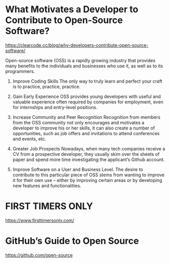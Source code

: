 # What Motivates a Developer to Contribute to Open-Source Software?
https://clearcode.cc/blog/why-developers-contribute-open-source-software/

Open-source software (OSS) is a rapidly growing industry that provides many benefits to the individuals and businesses 
who use it, as well as to its programmers.

1. Improve Coding Skills
The only way to truly learn and perfect your craft is to practice, practice, practice.

2. Gain Early Experience
OSS provides young developers with useful and valuable experience often required by companies for employment, even for 
internships and entry-level positions.

3. Increase Community and Peer Recognition
Recognition from members from the OSS community not only encourages and motivates a developer to improve his or her 
skills, it can also create a number of opportunities, such as job offers and invitations to attend conferences 
and events, etc.

4. Greater Job Prospects
Nowadays, when many tech companies receive a CV from a prospective developer, they usually skim over the sheets of 
paper and spend more time investigating the applicant’s Github account.

5. Improve Software on a User and Business Level.
The desire to contribute to this particular piece of OSS stems from wanting to improve it for their own use – either 
by improving certain areas or by developing new features and functionalities.

# FIRST TIMERS ONLY
https://www.firsttimersonly.com/

# GitHub’s Guide to Open Source
https://github.com/open-source






